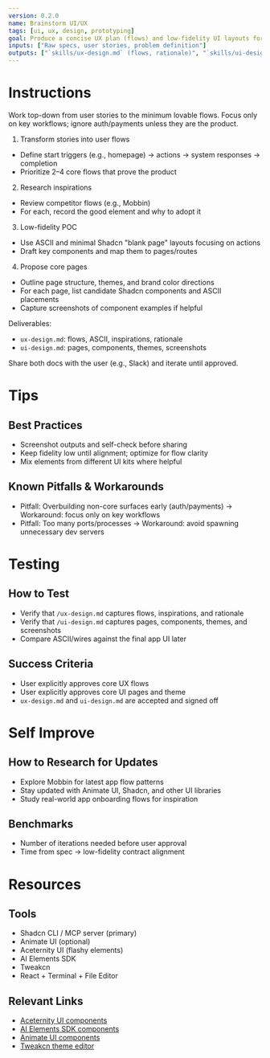 ```yaml
---
version: 0.2.0
name: Brainstorm UI/UX
tags: [ui, ux, design, prototyping]
goal: Produce a concise UX plan (flows) and low-fidelity UI layouts for core workflows
inputs: ["Raw specs, user stories, problem definition"]
outputs: ["`skills/ux-design.md` (flows, rationale)", "`skills/ui-design.md` (pages, components, themes)"]
---
```


# Instructions
Work top-down from user stories to the minimum lovable flows. Focus only on key workflows; ignore auth/payments unless they are the product.

1) Transform stories into user flows
- Define start triggers (e.g., homepage) → actions → system responses → completion
- Prioritize 2–4 core flows that prove the product

2) Research inspirations
- Review competitor flows (e.g., Mobbin)
- For each, record the good element and why to adopt it

3) Low-fidelity POC
- Use ASCII and minimal Shadcn "blank page" layouts focusing on actions
- Draft key components and map them to pages/routes

4) Propose core pages
- Outline page structure, themes, and brand color directions
- For each page, list candidate Shadcn components and ASCII placements
- Capture screenshots of component examples if helpful

Deliverables:
- `ux-design.md`: flows, ASCII, inspirations, rationale
- `ui-design.md`: pages, components, themes, screenshots

Share both docs with the user (e.g., Slack) and iterate until approved.

# Tips
## Best Practices
- Screenshot outputs and self-check before sharing  
- Keep fidelity low until alignment; optimize for flow clarity  
- Mix elements from different UI kits where helpful  

## Known Pitfalls & Workarounds
- Pitfall: Overbuilding non-core surfaces early (auth/payments) → Workaround: focus only on key workflows  
- Pitfall: Too many ports/processes → Workaround: avoid spawning unnecessary dev servers  

# Testing
## How to Test
- Verify that `/ux-design.md` captures flows, inspirations, and rationale
- Verify that `/ui-design.md` captures pages, components, themes, and screenshots
- Compare ASCII/wires against the final app UI later

## Success Criteria
- User explicitly approves core UX flows  
- User explicitly approves core UI pages and theme  
- `ux-design.md` and `ui-design.md` are accepted and signed off

# Self Improve
## How to Research for Updates
- Explore Mobbin for latest app flow patterns  
- Stay updated with Animate UI, Shadcn, and other UI libraries  
- Study real-world app onboarding flows for inspiration  

## Benchmarks
- Number of iterations needed before user approval  
- Time from spec → low-fidelity contract alignment  

# Resources
## Tools
- Shadcn CLI / MCP server (primary)  
- Animate UI (optional)  
- Aceternity UI (flashy elements)  
- AI Elements SDK  
- Tweakcn  
- React + Terminal + File Editor  

## Relevant Links
- [Aceternity UI components](https://ui.aceternity.com/components)  
- [AI Elements SDK components](https://ai-sdk.dev/elements/components)  
- [Animate UI components](https://animate-ui.com/docs/components)  
- [Tweakcn theme editor](https://tweakcn.com/editor/theme?tab=ai)  
